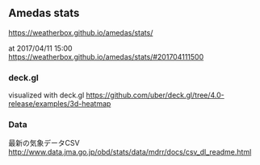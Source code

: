 ## Amedas stats
https://weatherbox.github.io/amedas/stats/

at 2017/04/11 15:00  
https://weatherbox.github.io/amedas/stats/#201704111500


### deck.gl
visualized with deck.gl
https://github.com/uber/deck.gl/tree/4.0-release/examples/3d-heatmap


### Data
最新の気象データCSV  
http://www.data.jma.go.jp/obd/stats/data/mdrr/docs/csv_dl_readme.html

